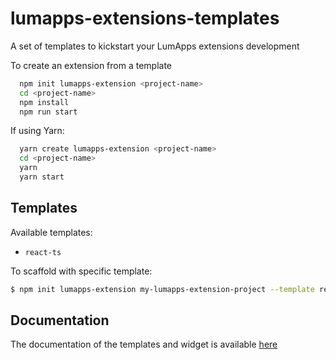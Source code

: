 # lumapps-extensions-templates
A set of templates to kickstart your LumApps extensions development

To create an extension from a template

```bash
  npm init lumapps-extension <project-name>
  cd <project-name>
  npm install
  npm run start
```

If using Yarn:

```bash
  yarn create lumapps-extension <project-name>
  cd <project-name>
  yarn
  yarn start  
```

## Templates

Available templates:

- `react-ts`


To scaffold with specific template:

```bash
$ npm init lumapps-extension my-lumapps-extension-project --template react-ts
```

## Documentation

The documentation of the templates and widget is available [here](https://lumapps.github.io/lumapps-extensions-templates/)